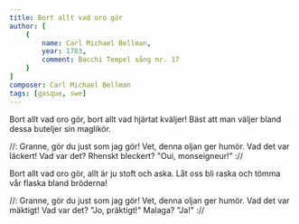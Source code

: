 ```yaml
---
title: Bort allt vad oro gör
author: [
	{
		name: Carl Michael Bellman,
		year: 1783,
		comment: Bacchi Tempel sång nr. 17
	}
]
composer: Carl Michael Bellman
tags: [gasque, swe]
---
```


Bort allt vad oro gör,
bort allt vad hjärtat kväljer!
Bäst att man väljer
bland dessa buteljer
sin maglikör.

//: Granne, gör du just som jag gör!
Vet, denna oljan ger humör.
Vad det var läckert!
Vad var det? Rhenskt bleckert?
"Oui, monseigneur!" ://

Bort allt vad oro gör,
allt är ju stoft och aska.
Låt oss bli raska
och tömma vår flaska
bland bröderna!

//: Granne, gör du just som jag gör!
Vet, denna oljan ger humör.
Vad det var mäktigt!
Vad var det? "Jo, präktigt!"
Malaga? "Ja!" ://
